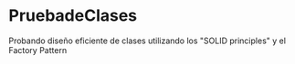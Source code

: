 # PruebadeClases
Probando diseño eficiente de clases utilizando los "SOLID principles" y el Factory Pattern
